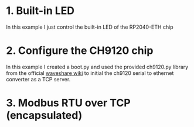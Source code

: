 # 1. Built-in LED

In this example I just control the built-in LED of the RP2040-ETH chip

# 2. Configure the CH9120 chip

In this example I created a boot.py and used the provided ch9120.py library from the official <a href="https://www.waveshare.com/wiki/RP2040-ETH">waveshare wiki</a> to initial the ch9120 serial to ethernet converter as a TCP server.

# 3. Modbus RTU over TCP (encapsulated)
